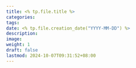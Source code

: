 ```yaml
---
title: <% tp.file.title %>
categories: 
tags: 
date: <% tp.file.creation_date("YYYY-MM-DD") %>
description: 
image: 
weight: 1
draft: false
lastmod: 2024-10-07T09:31:52+08:00
---
```

